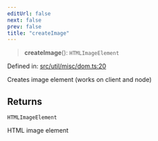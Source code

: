 ```yaml
---
editUrl: false
next: false
prev: false
title: "createImage"
---
```


> **createImage**(): `HTMLImageElement`

Defined in: [src/util/misc/dom.ts:20](https://github.com/fabricjs/fabric.js/blob/8206f10a405480a7ba988ff6cfdde6412c1f13f8/src/util/misc/dom.ts#L20)

Creates image element (works on client and node)

## Returns

`HTMLImageElement`

HTML image element
